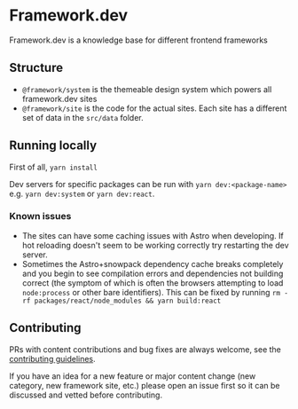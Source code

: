 # Framework.dev

Framework.dev is a knowledge base for different frontend frameworks

## Structure

- `@framework/system` is the themeable design system which powers all
  framework.dev sites
- `@framework/site` is the code for the actual sites. Each site has a different
  set of data in the `src/data` folder.

## Running locally

First of all, `yarn install`

Dev servers for specific packages can be run with `yarn dev:<package-name>`
e.g. `yarn dev:system` or `yarn dev:react`.

### Known issues

- The sites can have some caching issues with Astro when developing. If hot
  reloading doesn't seem to be working correctly try restarting the dev server.
- Sometimes the Astro+snowpack dependency cache breaks completely and you begin
  to see compilation errors and dependencies not building correct (the symptom
  of which is often the browsers attempting to load `node:process` or other bare
  identifiers). This can be fixed by running
  `rm -rf packages/react/node_modules && yarn build:react`

## Contributing

PRs with content contributions and bug fixes are always welcome, see the
[contributing guidelines](./CONTRIBUTING.md).

If you have an idea for a new feature or major content change (new category, new
framework site, etc.) please open an issue first so it can be discussed and
vetted before contributing.
